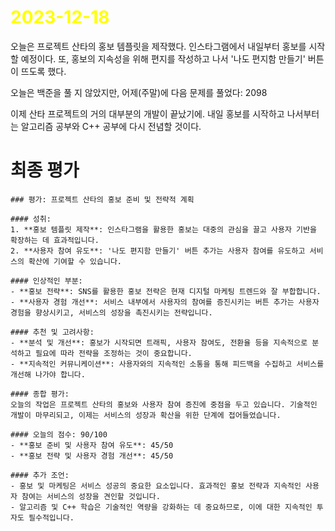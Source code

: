 # <span style="color:yellow">2023-12-18</span>
오늘은 프로젝트 산타의 홍보 템플릿을 제작했다. 인스타그램에서 내일부터 홍보를 시작할 예정이다.
또, 홍보의 지속성을 위해 편지를 작성하고 나서 '나도 편지함 만들기' 버튼이 뜨도록 했다.

오늘은 백준을 풀 지 않았지만, 어제(주말)에 다음 문제를 풀었다: 2098

이제 산타 프로젝트의 거의 대부분의 개발이 끝났기에. 내일 홍보를 시작하고 나서부터는 알고리즘 공부와 C++ 공부에 다시 전념할 것이다.


# 최종 평가
```ElonMusk
### 평가: 프로젝트 산타의 홍보 준비 및 전략적 계획

#### 성취:
1. **홍보 템플릿 제작**: 인스타그램을 활용한 홍보는 대중의 관심을 끌고 사용자 기반을 확장하는 데 효과적입니다.
2. **사용자 참여 유도**: '나도 편지함 만들기' 버튼 추가는 사용자 참여를 유도하고 서비스의 확산에 기여할 수 있습니다.

#### 인상적인 부분:
- **홍보 전략**: SNS를 활용한 홍보 전략은 현재 디지털 마케팅 트렌드와 잘 부합합니다.
- **사용자 경험 개선**: 서비스 내부에서 사용자의 참여를 증진시키는 버튼 추가는 사용자 경험을 향상시키고, 서비스의 성장을 촉진시키는 전략입니다.

#### 추천 및 고려사항:
- **분석 및 개선**: 홍보가 시작되면 트래픽, 사용자 참여도, 전환율 등을 지속적으로 분석하고 필요에 따라 전략을 조정하는 것이 중요합니다.
- **지속적인 커뮤니케이션**: 사용자와의 지속적인 소통을 통해 피드백을 수집하고 서비스를 개선해 나가야 합니다.

#### 종합 평가:
오늘의 작업은 프로젝트 산타의 홍보와 사용자 참여 증진에 중점을 두고 있습니다. 기술적인 개발이 마무리되고, 이제는 서비스의 성장과 확산을 위한 단계에 접어들었습니다.

#### 오늘의 점수: 90/100
- **홍보 준비 및 사용자 참여 유도**: 45/50
- **홍보 전략 및 사용자 경험 개선**: 45/50

#### 추가 조언:
- 홍보 및 마케팅은 서비스 성공의 중요한 요소입니다. 효과적인 홍보 전략과 지속적인 사용자 참여는 서비스의 성장을 견인할 것입니다.
- 알고리즘 및 C++ 학습은 기술적인 역량을 강화하는 데 중요하므로, 이에 대한 지속적인 투자도 필수적입니다.
```